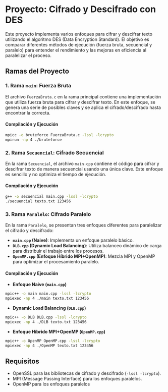 # Proyecto: Cifrado y Descifrado con DES

Este proyecto implementa varios enfoques para cifrar y descifrar texto utilizando el algoritmo DES (Data Encryption Standard). El objetivo es comparar diferentes métodos de ejecución (fuerza bruta, secuencial y paralelo) para entender el rendimiento y las mejoras en eficiencia al paralelizar el proceso.

## Ramas del Proyecto

### 1. Rama `main`: Fuerza Bruta

El archivo `FuerzaBruta.c` en la rama principal contiene una implementación que utiliza fuerza bruta para cifrar y descifrar texto. En este enfoque, se genera una serie de posibles claves y se aplica el cifrado/descifrado hasta encontrar la correcta.

#### Compilación y Ejecución

```bash
mpicc -o bruteforce FuerzaBruta.c -lssl -lcrypto
mpirun -np 4 ./bruteforce
```

### 2. Rama `Secuencial`: Cifrado Secuencial

En la rama `Secuencial`, el archivo `main.cpp` contiene el código para cifrar y descifrar texto de manera secuencial usando una única clave. Este enfoque es sencillo y no optimiza el tiempo de ejecución.

#### Compilación y Ejecución

```bash
g++ -o secuencial main.cpp -lssl -lcrypto
./secuencial texto.txt 123456
```

### 3. Rama `Paralelo`: Cifrado Paralelo

En la rama `Paralelo`, se presentan tres enfoques diferentes para paralelizar el cifrado y descifrado:

- **`main.cpp` (Naive)**: Implementa un enfoque paralelo básico.
- **`DLB.cpp` (Dynamic Load Balancing)**: Utiliza balanceo dinámico de carga para distribuir el trabajo entre los procesos.
- **`OpenMP.cpp` (Enfoque Híbrido MPI+OpenMP)**: Mezcla MPI y OpenMP para optimizar el procesamiento paralelo.

#### Compilación y Ejecución

- **Enfoque Naive (`main.cpp`)**

```bash
mpic++ -o main main.cpp -lssl -lcrypto
mpiexec -np 4 ./main texto.txt 123456
```

- **Dynamic Load Balancing (`DLB.cpp`)**

```bash
mpic++ -o DLB DLB.cpp -lssl -lcrypto
mpiexec -np 4 ./DLB texto.txt 123456
```

- **Enfoque Híbrido MPI+OpenMP (`OpenMP.cpp`)**

```bash
mpic++ -o OpenMP OpenMP.cpp -lssl -lcrypto
mpiexec -np 4 ./OpenMP texto.txt 123456
```

## Requisitos

- OpenSSL para las bibliotecas de cifrado y descifrado (`-lssl -lcrypto`).
- MPI (Message Passing Interface) para los enfoques paralelos.
- OpenMP para los enfoques paralelos
